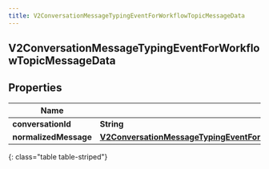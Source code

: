 ```yaml
---
title: V2ConversationMessageTypingEventForWorkflowTopicMessageData
---
```


## V2ConversationMessageTypingEventForWorkflowTopicMessageData

## Properties

| Name                  | Type                                                                                                                                                                                       | Description | Notes      |
| --------------------- | ------------------------------------------------------------------------------------------------------------------------------------------------------------------------------------------ | ----------- | ---------- |
| **conversationId**    | <!----><!---->**String**<!---->                                                                                                                                                            |             | [optional] |
| **normalizedMessage** | <!----><!---->[**V2ConversationMessageTypingEventForWorkflowTopicConversationNormalizedMessage**](V2ConversationMessageTypingEventForWorkflowTopicConversationNormalizedMessage.md)<!----> |             | [optional] |

{: class="table table-striped"}
